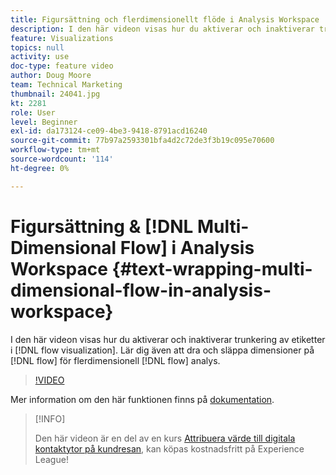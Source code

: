 ```yaml
---
title: Figursättning och flerdimensionellt flöde i Analysis Workspace
description: I den här videon visas hur du aktiverar och inaktiverar trunkering av etiketter i flödesvisualiseringen. Lär dig också dra och släppa dimensioner i flödet för flerdimensionell flödesanalys.
feature: Visualizations
topics: null
activity: use
doc-type: feature video
author: Doug Moore
team: Technical Marketing
thumbnail: 24041.jpg
kt: 2281
role: User
level: Beginner
exl-id: da173124-ce09-4be3-9418-8791acd16240
source-git-commit: 77b97a2593301bfa4d2c72de3f3b19c095e70600
workflow-type: tm+mt
source-wordcount: '114'
ht-degree: 0%

---
```


# Figursättning &amp; [!DNL Multi-Dimensional Flow] i Analysis Workspace {#text-wrapping-multi-dimensional-flow-in-analysis-workspace}

I den här videon visas hur du aktiverar och inaktiverar trunkering av etiketter i [!DNL flow visualization]. Lär dig även att dra och släppa dimensioner på [!DNL flow] för flerdimensionell [!DNL flow] analys.

>[!VIDEO](https://video.tv.adobe.com/v/24041/?quality=12)

Mer information om den här funktionen finns på [dokumentation](https://experienceleague.adobe.com/docs/analytics/analyze/analysis-workspace/visualizations/fallout/fallout-flow.html?lang=en).

>[!INFO]
>
> Den här videon är en del av en kurs [Attribuera värde till digitala kontaktytor på kundresan](https://experienceleague.adobe.com/?recommended=Analytics-U-1-2020.2), kan köpas kostnadsfritt på Experience League!
